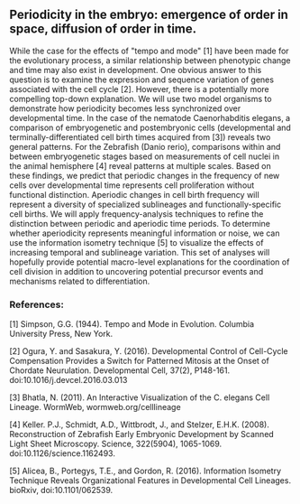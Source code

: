 ## Periodicity in the embryo: emergence of order in space, diffusion of order in time.  

While the case for the effects of "tempo and mode" [1] have been made for the evolutionary process, a similar relationship between phenotypic change and time may also exist in development. One obvious answer to this question is to examine the expression and sequence variation of genes associated with the cell cycle [2]. However, there is a potentially more compelling top-down explanation. We will use two model organisms to demonstrate how periodicity becomes less synchronized over developmental time. In the case of the nematode Caenorhabditis elegans, a comparison of embryogenetic and postembryonic cells (developmental and terminally-differentiated cell birth times acquired from [3]) reveals two general patterns. For the Zebrafish (Danio rerio), comparisons within and between embryogenetic stages based on measurements of cell nuclei in the animal hemisphere [4] reveal patterns at multiple scales. Based on these findings, we predict that periodic changes in the frequency of new cells over developmental time represents cell proliferation without functional distinction. Aperiodic changes in cell birth frequency will represent a diversity of specialized sublineages and functionally-specific cell births. We will apply frequency-analysis techniques to refine the distinction between periodic and aperiodic time periods. To determine whether aperiodicity represents meaningful information or noise, we can use the information isometry technique [5] to visualize the effects of increasing temporal and sublineage variation. This set of analyses will hopefully provide potential macro-level explanations for the coordination of cell division in addition to uncovering potential precursor events and mechanisms related to differentiation.  

### References:  

[1] Simpson, G.G. (1944). Tempo and Mode in Evolution. Columbia University Press, New York.  

[2] Ogura, Y. and Sasakura, Y. (2016). Developmental Control of Cell-Cycle Compensation Provides a Switch for Patterned Mitosis at the Onset of Chordate Neurulation. Developmental Cell, 37(2), P148-161. doi:10.1016/j.devcel.2016.03.013  

[3] Bhatla, N. (2011). An Interactive Visualization of the C. elegans Cell Lineage. WormWeb, wormweb.org/celllineage  

[4] Keller. P.J., Schmidt, A.D., Wittbrodt, J., and Stelzer, E.H.K. (2008). Reconstruction of Zebrafish Early Embryonic Development by Scanned Light Sheet Microscopy. Science, 322(5904), 1065-1069. doi:10.1126/science.1162493.  

[5] Alicea, B., Portegys, T.E., and Gordon, R. (2016). Information Isometry Technique Reveals Organizational Features in Developmental Cell Lineages. bioRxiv, doi:10.1101/062539.  
